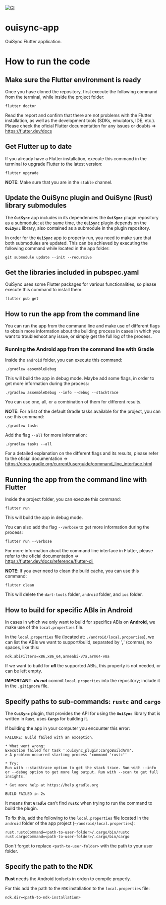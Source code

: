 [![CI](https://github.com/equalitie/ouisync-app/actions/workflows/ci.yml/badge.svg)](https://github.com/equalitie/ouisync-app/actions/workflows/ci.yml)

# ouisync-app

OuiSync Flutter application.

# How to run the code



## Make sure the Flutter environment is ready

Once you have cloned the repository, first execute the following command from the terminal, while inside the project folder:

```
flutter doctor 
```
Read the report and confirm that there are not problems with the Flutter installation, as well as the development tools (SDKs, emulators, IDE, etc.).
Please check the oficial Flutter documentation for any issues or doubts => <https://flutter.dev/docs>


## Get Flutter up to date

If you already have a Flutter installation, execute this command in the terminal to upgrade Flutter to the latest version:

```
flutter upgrade
```
**NOTE**: Make sure that you are in the `stable` channel.


## Update the **OuiSync** plugin and **OuiSync** (**Rust**) library submodules 

The **`OuiSync`** app includes in its dependencies the **`OuiSync`** plugin repository as a submodule; at the same time, the **`OuiSync`** plugin depends on the **`OuiSync`** library, also contained as a submodule in the plugin repository.

In order for the **`OuiSync`** app to properly run, you need to make sure that both submodules are updated. This can be achieved by executing the following command while located in the app folder:

```
git submodule update --init --recursive
```


## Get the libraries included in pubspec.yaml

OuiSync uses some Flutter packages for various functionalities, so please execute this command to install them:

```
flutter pub get
```


## How to run the app from the command line

You can run the app from the command line and make use of different flags to obtain more information about the building process in cases in which you want to troubleshoot any issue, or simply get the full log of the process.


### Running the Android app from the command line with Gradle

Inside the `android` folder, you can execute this command:

```
./gradlew assembleDebug
```
This will build the app in debug mode. 
Maybe add some flags, in order to get more information during the process:

```
./gradlew assembleDebug --info --debug --stacktrace
```
You can use one, all, or a combination of them for different results.

**NOTE**: For a list of the default Gradle tasks available for the project, you can use this command:

```
./gradlew tasks 
```

Add the flag `--all` for more information:

```
./gradlew tasks --all
```
For a detailed explanation on the different flags and its results, please refer to the oficial documentation => <https://docs.gradle.org/current/userguide/command_line_interface.html>


## Running the app from the command line with Flutter

Inside the project folder, you can execute this command:

```
flutter run
```
This will build the app in debug mode.

You can also add the flag `--verbose` to get more information during the process:

```
flutter run --verbose
```
For more information about the command line interface in Flutter, please refer to the oficial documentation => 
<https://flutter.dev/docs/reference/flutter-cli>

**NOTE**: If you ever need to clean the build cache, you can use this command:

```
flutter clean
```
This will delete the `dart-tools` folder, `android` folder, and `ios` folder.


## How to build for specific ABIs in Android

In cases in which we only want to build for specifics ABIs on **Android**, we make use of the `local.properties` file.

In the `local.properties` file (located at: `./android/local.properties`), we can list the ABIs we want to support/build, separated by '**,**' (comma), no spaces, like this:

```
ndk.abiFilters=x86,x86_64,armeabi-v7a,arm64-v8a
```
If we want to build for **_all_** the supported ABIs, this property is not needed, or can be left empty.

**IMPORTANT**: **_do not_** commit `local.properties` into the repository; include it in the `.gitignore` file.


## Specify paths to sub-commands: **`rustc`** and **`cargo`**

The **`OuiSync`** plugin, that provides the API for using the **`OuiSync`** library that is written in **`Rust`**, uses **`Cargo`** for building it.

If building the app in your computer you encounter this error:

```
FAILURE: Build failed with an exception.

* What went wrong:
Execution failed for task ':ouisync_plugin:cargoBuildArm'.
> A problem occurred starting process 'command 'rustc''

* Try:
Run with --stacktrace option to get the stack trace. Run with --info or --debug option to get more log output. Run with --scan to get full insights.

* Get more help at https://help.gradle.org

BUILD FAILED in 2s
``` 

It means that **`Gradle`** can't find **`rustc`** when trying to run the command to build the plugin. 

To fix this, add the following to the `local.properties` file located in the `android` folder of the app project (`~/android/local.properties`):

```
rust.rustcCommand=<path-to-user-folder>/.cargo/bin/rustc
rust.cargoCommand=<path-to-user-folder>/.cargo/bin/cargo
```

Don't forget to replace `<path-to-user-folder>` with the path to your user folder.

## Specify the path to the **NDK**

**Rust** needs the Android toolsets in orden to compile properly. 

For this add the path to the `NDK` installation to the `local.properties` file:

```
ndk.dir=<path-to-ndk-installation>
```
